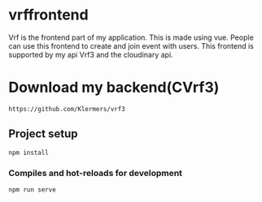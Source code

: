 # vrffrontend
Vrf is the frontend part of my application. This is made using vue. People can use this frontend to create and join event with users. 
This frontend is supported by my api Vrf3 and the cloudinary api.

# Download my backend(CVrf3)
```
https://github.com/Klermers/vrf3
```
## Project setup
```
npm install
```

### Compiles and hot-reloads for development
```
npm run serve
```
